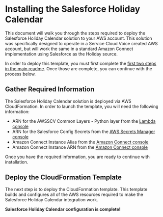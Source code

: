 # Installing the Salesforce Holiday Calendar
This document will walk you through the steps required to deploy the Salesforce Holiday Calendar solution to your AWS account. This solution was specifically designed to operate in a Service Cloud Voice created AWS account, but will work the same in a standard Amazon Connect implementation using Salesforce as the Holiday source.

In order to deploy this template, you must first complete the [first two steps in the main readme](../readme.md). Once those are complete, you can continue with the process below.

## Gather Required Information
The Salesforce Holiday Calendar solution is deployed via AWS CloudFormation. In order to launch the template, you will need the following information:
- ARN for the AWSSCV Common Layers - Python layer from the [Lambda console](https://console.aws.amazon.com/lambda/home)
- ARN for the Salesforce Config Secrets from the [AWS Secrets Manager console](https://console.aws.amazon.com/secretsmanager/home)
- Amazon Connect Instance Alias from the [Amazon Connect console](https://console.aws.amazon.com/connect/home)
- Amazon Connect Instance ARN from the [Amazon Connect console](https://console.aws.amazon.com/connect/home)

Once you have the required information, you are ready to continue with installation.

## Deploy the CloudFormation Template
The next step is to deploy the CloudFormation template. This template builds and configures all of the AWS resources required to make the Salesforce Holiday Calendar integration work.


**Salesforce Holiday Calendar configuration is complete!**
